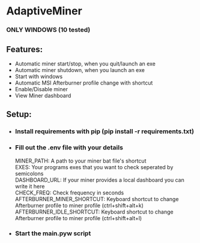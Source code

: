 # AdaptiveMiner

### ONLY WINDOWS (10 tested)

## Features:
- Automatic miner start/stop, when you quit/launch an exe
- Automatic miner shutdown, when you launch an exe
- Start with windows
- Automatic MSI Afterburner profile change with shortcut
- Enable/Disable miner 
- View Miner dashboard

## Setup:
-	### Install requirements with pip (pip install -r requirements.txt)
-	### Fill out the .env file with your details
	MINER_PATH: A path to your miner bat file's shortcut  
	EXES: Your programs exes that you want to check seperated by semicolons  
	DASHBOARD_URL: If your miner provides a local dashboard you can write it here  
	CHECK_FREQ: Check frequency in seconds  
	AFTERBURNER_MINER_SHORTCUT: Keyboard shortcut to change Afterburner profile to miner profile (ctrl+shift+alt+k)  
	AFTERBURNER_IDLE_SHORTCUT: Keyboard shortcut to change Afterburner profile to miner profile (ctrl+shift+alt+l)  
-	### Start the main.pyw script
